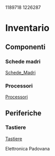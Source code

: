 1189718 
1226287
# Inventario
## Componenti
### Schede madri
[Schede_Madri](./componenti/schede_madri.md)

### Processori

[Processori](./componenti/processori.md)



## Periferiche
### Tastiere
[Tastiere](./periferiche/tastiere.md)

Elettronica Padovana
